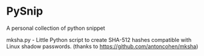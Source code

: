 # PySnip

A personal collection of python snippet

mksha.py - Little Python script to create SHA-512 hashes compatible with Linux shadow passwords. (thanks to https://github.com/antoncohen/mksha)